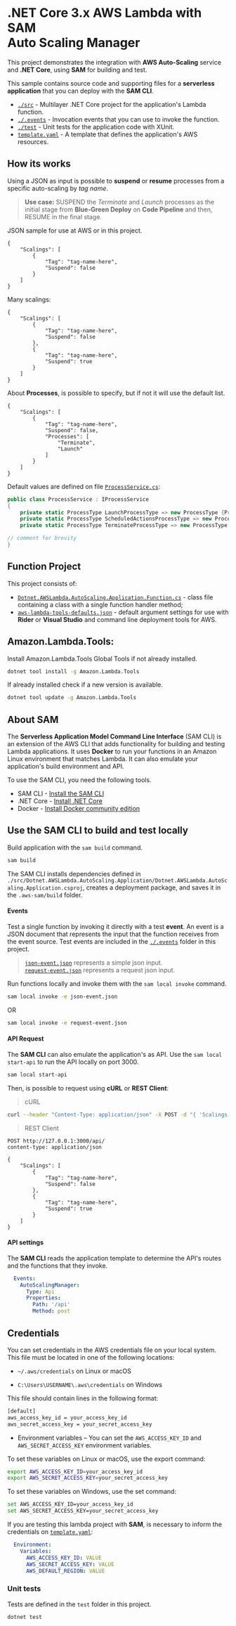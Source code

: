 # .NET Core 3.x AWS Lambda with SAM <br> Auto Scaling Manager

This project demonstrates the integration with **AWS Auto-Scaling** service and **.NET Core**, using **SAM** for building and test.

This sample contains source code and supporting files for a **serverless application** that you can deploy with the **SAM CLI**. 

- [`./src`](./src) - Multilayer .NET Core project for the application's Lambda function.
- [`./.events`](./.events) - Invocation events that you can use to invoke the function.
- [`./test`](./test) - Unit tests for the application code with XUnit. 
- [`template.yaml`](./template.yaml) - A template that defines the application's AWS resources.

## How its works

Using a JSON as input is possible to **suspend** or **resume** processes from a specific auto-scaling by _tag name_.

> **Use case:** SUSPEND the _Terminate_ and _Launch_ processes as the initial stage from **Blue-Green Deploy** on **Code Pipeline** and then, RESUME in the final stage.

JSON sample for use at AWS or in this project.

```json5
{
    "Scalings": [
        {
            "Tag": "tag-name-here",
            "Suspend": false
        }
    ]
}
```

Many scalings:

```json5
{
    "Scalings": [
        {
            "Tag": "tag-name-here",
            "Suspend": false
        },
        {
            "Tag": "tag-name-here",
            "Suspend": true
        }
    ]
}
```

About **Processes**, is possible to specify, but if not it will use the default list.

```json5
{
    "Scalings": [
        {
            "Tag": "tag-name-here",
            "Suspend": false,
            "Processes": [
                "Terminate",
                "Launch"
            ]
        }
    ]
}
```

Default values are defined on file [`ProcessService.cs`](./src/Dotnet.AWSLambda.AutoScaling.Services/Processes/ProcessService.cs):

```c#
public class ProcessService : IProcessService
{
    private static ProcessType LaunchProcessType => new ProcessType {ProcessName = "Launch"};
    private static ProcessType ScheduledActionsProcessType => new ProcessType {ProcessName = "ScheduledActions"};
    private static ProcessType TerminateProcessType => new ProcessType {ProcessName = "Terminate"};

// comment for brevity
}
```

## Function Project

This project consists of:
* [`Dotnet.AWSLambda.AutoScaling.Application.Function.cs`](./src/Dotnet.AWSLambda.AutoScaling.Application/Function.cs) - class file containing a class with a single function handler method;
* [`aws-lambda-tools-defaults.json`](./aws-lambda-tools-defaults.json) - default argument settings for use with **Rider** or **Visual Studio** and command line deployment tools for AWS.

## Amazon.Lambda.Tools:

Install Amazon.Lambda.Tools Global Tools if not already installed.

```bash
dotnet tool install -g Amazon.Lambda.Tools
```

If already installed check if a new version is available.

```bash
dotnet tool update -g Amazon.Lambda.Tools
```

## About SAM

The **Serverless Application Model Command Line Interface** (SAM CLI) is an extension of the AWS CLI that adds functionality for building and testing Lambda applications. It uses **Docker** to run your functions in an Amazon Linux environment that matches Lambda. It can also emulate your application's build environment and API.

To use the SAM CLI, you need the following tools.

* SAM CLI - [Install the SAM CLI](https://docs.aws.amazon.com/serverless-application-model/latest/developerguide/serverless-sam-cli-install.html)
* .NET Core - [Install .NET Core](https://www.microsoft.com/net/download)
* Docker - [Install Docker community edition](https://hub.docker.com/search/?type=edition&offering=community)

## Use the SAM CLI to build and test locally

Build application with the `sam build` command.

```bash
sam build
```

The SAM CLI installs dependencies defined in `./src/Dotnet.AWSLambda.AutoScaling.Application/Dotnet.AWSLambda.AutoScaling.Application.csproj`, creates a deployment package, and saves it in the `.aws-sam/build` folder.

#### Events

Test a single function by invoking it directly with a test **event**. An event is a JSON document that represents the input that the function receives from the event source. Test events are included in the [`./.events`](./.events) folder in this project.

> [`json-event.json`](./.events/json-event.json) represents a simple json input.    
> [`request-event.json`](./.events/request-event.json) represents a request json input.

Run functions locally and invoke them with the `sam local invoke` command.

```bash
sam local invoke -e json-event.json
```
OR

```bash
sam local invoke -e request-event.json
```

#### API Request

The **SAM CLI** can also emulate the application's as API. Use the `sam local start-api` to run the API locally on port 3000.

```bash
sam local start-api
```

Then, is possible to request using **cURL** or **REST Client**:

> cURL

```bash
curl --header "Content-Type: application/json" -X POST -d "{ 'Scalings': [ { 'Tag': 'your-tag-name-here', 'Suspend': false }, { 'Tag': 'your-tag-name-h', 'Suspend': true } ] }" http://127.0.0.1:3000/api
```
> REST Client

```http request
POST http://127.0.0.1:3000/api/
content-type: application/json

{
    "Scalings": [
        {
            "Tag": "tag-name-here",
            "Suspend": false
        },
        {
            "Tag": "tag-name-here",
            "Suspend": true
        }
    ]
}
```

#### API settings

The **SAM CLI** reads the application template to determine the API's routes and the functions that they invoke.

```yaml
  Events:
    AutoScalingManager:
      Type: Api
      Properties:
        Path: '/api'
        Method: post
```

## Credentials 

You can set credentials in the AWS credentials file on your local system. This file must be located in one of the following locations:

* `~/.aws/credentials` on Linux or macOS

* `C:\Users\USERNAME\.aws\credentials` on Windows

This file should contain lines in the following format:

```bash
[default]
aws_access_key_id = your_access_key_id
aws_secret_access_key = your_secret_access_key
```

* Environment variables – You can set the `AWS_ACCESS_KEY_ID` and `AWS_SECRET_ACCESS_KEY` environment variables.

To set these variables on Linux or macOS, use the export command: 

```bash
export AWS_ACCESS_KEY_ID=your_access_key_id
export AWS_SECRET_ACCESS_KEY=your_secret_access_key
```

To set these variables on Windows, use the set command: 

```bash
set AWS_ACCESS_KEY_ID=your_access_key_id
set AWS_SECRET_ACCESS_KEY=your_secret_access_key
```

If you are testing this lambda project with **SAM**, is necessary to inform the credentials on [`template.yaml`](./template.yaml):

```yaml
  Environment:
    Variables:
      AWS_ACCESS_KEY_ID: VALUE
      AWS_SECRET_ACCESS_KEY: VALUE
      AWS_DEFAULT_REGION: VALUE
```

### Unit tests

Tests are defined in the `test` folder in this project.

```bash
dotnet test
```
